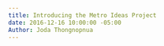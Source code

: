 ```yaml
---
title: Introducing the Metro Ideas Project
date: 2016-12-16 10:00:00 -05:00
Author: Joda Thongnopnua
---
```


